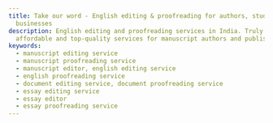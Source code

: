 ```yaml
---
title: Take our word - English editing & proofreading for authors, students and
  businesses
description: English editing and proofreading services in India. Truly
  affordable and top-quality services for manuscript authors and publishers.
keywords:
  - manuscript editing service
  - manuscript proofreading service
  - manuscript editor, english editing service
  - english proofreading service
  - document editing service, document proofreading service
  - essay editing service
  - essay editor
  - essay proofreading service
---
```


